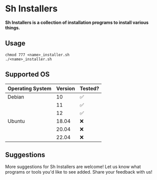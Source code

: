 # Sh Installers

 **Sh Installers is a collection of installation programs to install various things.**

## Usage

    chmod 777 <name>_installer.sh
    ./<name>_installer.sh


## Supported OS

| Operating System | Version | Tested?|
| ---------------- | ------- | ------------------ |
| Debian           | 10      | :white_check_mark: |
|                  | 11      | :white_check_mark: |
|                  | 12      | :white_check_mark: |
| Ubuntu           | 18.04   | :x: |
|                  | 20.04   | :x: |
|                  | 22.04   | :x: |

## Suggestions
More suggestions for Sh Installers are welcome! Let us know what programs or tools you'd like to see added. Share your feedback with us!
